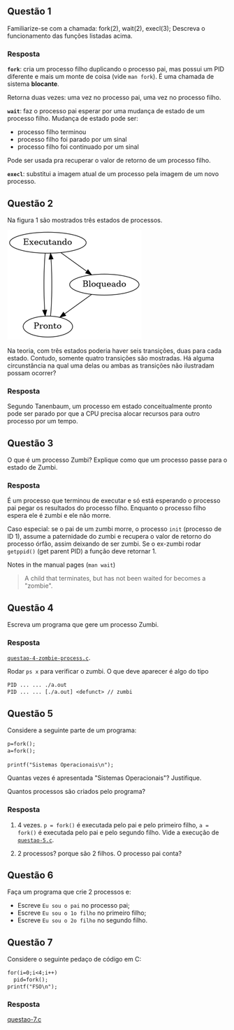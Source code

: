## Questão 1
Familiarize-se com a chamada: fork(2), wait(2), execl(3);
Descreva o funcionamento das funções listadas acima.

### Resposta
**`fork`**: cria um processo filho duplicando o processo pai, mas possui um PID
diferente e mais um monte de coisa (vide `man fork`). É uma chamada de sistema
**blocante**.

Retorna duas vezes: uma vez no processo pai, uma vez no processo filho.

**`wait`**: faz o processo pai esperar por uma mudança de estado de um processo 
filho. Mudança de estado pode ser:
- processo filho terminou
- processo filho foi parado por um sinal
- processo filho foi continuado por um sinal

Pode ser usada pra recuperar o valor de retorno de um processo filho.

**`execl`**: substitui a imagem atual de um processo pela imagem de um novo
processo.


## Questão 2
Na figura 1 são mostrados três estados de processos. 

![estados de um processo](grafo-estados.png)

Na teoria, com três estados poderia haver seis transições, duas para cada estado.
Contudo, somente quatro transições são mostradas. Há alguma circunstância na 
qual uma delas ou ambas as transições não ilustradam possam ocorrer?

### Resposta
Segundo Tanenbaum, um processo em estado conceitualmente pronto pode ser 
parado por que a CPU precisa alocar recursos para outro processo por um tempo.


## Questão 3
O que é um processo Zumbi? Explique como que um processo passe para o estado de 
Zumbi.

### Resposta
É um processo que terminou de executar e só está esperando o processo pai pegar
os resultados do processo filho. Enquanto o processo filho espera ele é zumbi e
ele não morre.

Caso especial: se o pai de um zumbi morre, o processo `init` (processo de ID 1),
assume a paternidade do zumbi e recupera o valor de retorno do processo órfão, 
assim deixando de ser zumbi. Se o ex-zumbi rodar `getppid()` (get parent PID) a 
função deve retornar 1.

Notes in the manual pages (`man wait`)
> A child that terminates, but has not been waited for becomes a "zombie".


## Questão 4
Escreva um programa que gere um processo Zumbi.

### Resposta
[`questao-4-zombie-process.c`](questao-4-zombie-process.c).

Rodar `ps x` para verificar o zumbi. O que deve aparecer é algo do tipo 

    PID ... ... ./a.out
    PID ... ... [./a.out] <defunct> // zumbi


## Questão 5
Considere a seguinte parte de um programa: 

    p=fork();
    a=fork();

    printf("Sistemas Operacionais\n");

Quantas vezes é apresentada "Sistemas Operacionais"? Justifique.

Quantos processos são criados pelo programa?

### Resposta
1. 4 vezes. `p = fork()` é executada pelo pai e pelo primeiro filho, `a = fork()`
é executada pelo pai e pelo segundo filho. Vide a execução de 
[`questao-5.c`](questao-5.c).

1. 2 processos? porque são 2 filhos. O processo pai conta?


## Questão 6
Faça um programa que crie 2 processos e:
- Escreve `Eu sou o pai` no processo pai;
- Escreve `Eu sou o 1o filho` no primeiro filho;
- Escreve `Eu sou o 2o filho` no segundo filho.


## Questão 7
Considere o seguinte pedaço de código em C:  

    for(i=0;i<4;i++)
      pid=fork();
    printf("FSO\n");

### Resposta
[questao-7.c](questao-7.c)